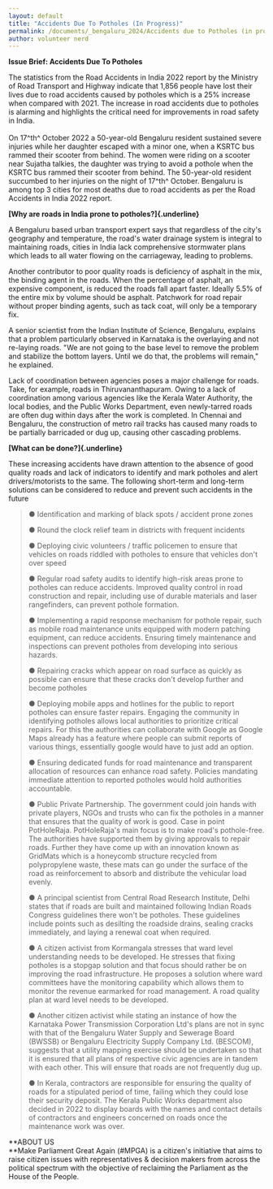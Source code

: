 ```yaml
---
layout: default
title: "Accidents Due To Potholes (In Progress)"
permalink: /documents/_bengaluru_2024/Accidents due to Potholes (in progress)/
author: volunteer nerd
---
```





**Issue Brief: Accidents Due To Potholes**

The statistics from the Road Accidents in India 2022 report by the
Ministry of Road Transport and Highway indicate that 1,856 people have
lost their lives due to road accidents caused by potholes which is a 25%
increase when compared with 2021. The increase in road accidents due to
potholes is alarming and highlights the critical need for improvements
in road safety in India.\
\
On 17^th^ October 2022 a 50-year-old Bengaluru resident sustained severe
injuries while her daughter escaped with a minor one, when a KSRTC bus
rammed their scooter from behind. The women were riding on a scooter
near Sujatha talkies, the daughter was trying to avoid a pothole when
the KSRTC bus rammed their scooter from behind. The 50-year-old resident
succumbed to her injuries on the night of 17^th^ October. Bengaluru is
among top 3 cities for most deaths due to road accidents as per the Road
Accidents in India 2022 report.

**[Why are roads in India prone to potholes?]{.underline}**

A Bengaluru based urban transport expert says that regardless of the
city's geography and temperature, the road's water drainage system is
integral to maintaining roads, cities in India lack comprehensive
stormwater plans which leads to all water flowing on the carriageway,
leading to problems.

Another contributor to poor quality roads is deficiency of asphalt in
the mix, the binding agent in the roads. When the percentage of asphalt,
an expensive component, is reduced the roads fall apart faster. Ideally
5.5% of the entire mix by volume should be asphalt. Patchwork for road
repair without proper binding agents, such as tack coat, will only be a
temporary fix.

A senior scientist from the Indian Institute of Science, Bengaluru,
explains that a problem particularly observed in Karnataka is the
overlaying and not re-laying roads. "We are not going to the base level
to remove the problem and stabilize the bottom layers. Until we do that,
the problems will remain," he explained.

Lack of coordination between agencies poses a major challenge for roads.
Take, for example, roads in Thiruvananthapuram. Owing to a lack of
coordination among various agencies like the Kerala Water Authority, the
local bodies, and the Public Works Department, even newly-tarred roads
are often dug within days after the work is completed. In Chennai and
Bengaluru, the construction of metro rail tracks has caused many roads
to be partially barricaded or dug up, causing other cascading problems.

**[What can be done?]{.underline}**

These increasing accidents have drawn attention to the absence of good
quality roads and lack of indicators to identify and mark potholes and
alert drivers/motorists to the same. The following short-term and
long-term solutions can be considered to reduce and prevent such
accidents in the future

> ● Identification and marking of black spots / accident prone zones
>
> ● Round the clock relief team in districts with frequent incidents
>
> ● Deploying civic volunteers / traffic policemen to ensure that
> vehicles on roads riddled with potholes to ensure that vehicles don't
> over speed
>
> ● Regular road safety audits to identify high-risk areas prone to
> potholes can reduce accidents. Improved quality control in road
> construction and repair, including use of durable materials and laser
> rangefinders, can prevent pothole formation.
>
> ● Implementing a rapid response mechanism for pothole repair, such as
> mobile road maintenance units equipped with modern patching equipment,
> can reduce accidents. Ensuring timely maintenance and inspections can
> prevent potholes from developing into serious hazards.
>
> ● Repairing cracks which appear on road surface as quickly as possible
> can ensure that these cracks don't develop further and become potholes
>
> ● Deploying mobile apps and hotlines for the public to report potholes
> can ensure faster repairs. Engaging the community in identifying
> potholes allows local authorities to prioritize critical repairs. For
> this the authorities can collaborate with Google as Google Maps
> already has a feature where people can submit reports of various
> things, essentially google would have to just add an option.
>
> ● Ensuring dedicated funds for road maintenance and transparent
> allocation of resources can enhance road safety. Policies mandating
> immediate attention to reported potholes would hold authorities
> accountable.
>
> ● Public Private Partnership. The government could join hands with
> private players, NGOs and trusts who can fix the potholes in a manner
> that ensures that the quality of work is good. Case in point
> PotHoleRaja. PotHoleRaja's main focus is to make road's pothole-free.
> The authorities have supported them by giving approvals to repair
> roads. Further they have come up with an innovation known as GridMats
> which is a honeycomb structure recycled from polypropylene waste,
> these mats can go under the surface of the road as reinforcement to
> absorb and distribute the vehicular load evenly.
>
> ● A principal scientist from Central Road Research Institute, Delhi
> states that if roads are built and maintained following Indian Roads
> Congress guidelines there won't be potholes. These guidelines include
> points such as desilting the roadside drains, sealing cracks
> immediately, and laying a renewal coat when required.
>
> ● A citizen activist from Kormangala stresses that ward level
> understanding needs to be developed. He stresses that fixing potholes
> is a stopgap solution and that focus should rather be on improving the
> road infrastructure. He proposes a solution where ward committees have
> the monitoring capability which allows them to monitor the revenue
> earmarked for road management. A road quality plan at ward level needs
> to be developed.
>
> ● Another citizen activist while stating an instance of how the
> Karnataka Power Transmission Corporation Ltd's plans are not in sync
> with that of the Bengaluru Water Supply and Sewerage Board (BWSSB) or
> Bengaluru Electricity Supply Company Ltd. (BESCOM), suggests that a
> utility mapping exercise should be undertaken so that it is ensured
> that all plans of respective civic agencies are in tandem with each
> other. This will ensure that roads are not frequently dug up.
>
> ● In Kerala, contractors are responsible for ensuring the quality of
> roads for a stipulated period of time, failing which they could lose
> their security deposit. The Kerala Public Works department also
> decided in 2022 to display boards with the names and contact details
> of contractors and engineers concerned on roads once the maintenance
> work was over.

**ABOUT US\
**Make Parliament Great Again (#MPGA) is a citizen's initiative that
aims to raise citizen issues with representatives & decision makers from
across the political spectrum with the objective of reclaiming the
Parliament as the House of the People.

